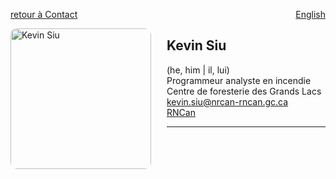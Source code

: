 <a href="../../contact" target="_self" style="float: left;"> retour à Contact </a>
<a href="https://cffdrs.github.io/website_en/contact/Kevin_Siu/" target="_self" style="float: right;"> English </a>
<br>

<img 
    style="height: 225px;
           border-radius: 10px;
           margin: auto;
           float: left;
           margin-right: 25px"
    src="../ksiu.jpg" 
    alt="Kevin Siu">
</img>

## Kevin Siu
(he, him | il, lui)  
Programmeur analyste en incendie  
Centre de foresterie des Grands Lacs  
[kevin.siu@nrcan-rncan.gc.ca](mailto:kevin.siu@nrcan-rncan.gc.ca)  
[RNCan](https://cfs.nrcan.gc.ca/employes/vue/ksiu)

---